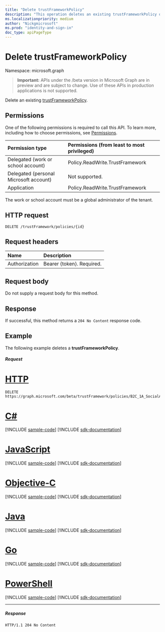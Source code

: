 ```yaml
---
title: "Delete trustFrameworkPolicy"
description: "This operation deletes an existing trustFrameworkPolicy object from an Azure AD B2C tenant."  
ms.localizationpriority: medium
author: "Nickgmicrosoft"
ms.prod: "identity-and-sign-in"
doc_type: apiPageType
---
```

# Delete trustFrameworkPolicy

Namespace: microsoft.graph

> **Important:** APIs under the /beta version in Microsoft Graph are in preview and are subject to change. Use of these APIs in production applications is not supported.

Delete an existing [trustFrameworkPolicy](../resources/trustframeworkpolicy.md).

## Permissions

One of the following permissions is required to call this API. To learn more, including how to choose permissions, see [Permissions](/graph/permissions-reference).

|Permission type      | Permissions (from least to most privileged)              |
|:--------------------|:---------------------------------------------------------|
|Delegated (work or school account)|Policy.ReadWrite.TrustFramework|
|Delegated (personal Microsoft account)| Not supported.|
|Application|Policy.ReadWrite.TrustFramework|

The work or school account must be a global administrator of the tenant.

## HTTP request

<!-- { "blockType": "ignored" } -->
```http
DELETE /trustFramework/policies/{id}
```

## Request headers

|Name|Description|
|:---------------|:----------|
|Authorization|Bearer {token}. Required.|

## Request body

Do not supply a request body for this method.

## Response

If successful, this method returns a `204 No Content` response code.

## Example

The following example deletes a **trustFrameworkPolicy**.

##### Request


# [HTTP](#tab/http)
<!-- {
  "blockType": "request",
  "name": "delete_trustFrameworkPolicy"
}-->
```http
DELETE https://graph.microsoft.com/beta/trustFramework/policies/B2C_1A_SocialAndLocalAccounts_Base
```
# [C#](#tab/csharp)
[!INCLUDE [sample-code](../includes/snippets/csharp/delete-trustframeworkpolicy-csharp-snippets.md)]
[!INCLUDE [sdk-documentation](../includes/snippets/snippets-sdk-documentation-link.md)]

# [JavaScript](#tab/javascript)
[!INCLUDE [sample-code](../includes/snippets/javascript/delete-trustframeworkpolicy-javascript-snippets.md)]
[!INCLUDE [sdk-documentation](../includes/snippets/snippets-sdk-documentation-link.md)]

# [Objective-C](#tab/objc)
[!INCLUDE [sample-code](../includes/snippets/objc/delete-trustframeworkpolicy-objc-snippets.md)]
[!INCLUDE [sdk-documentation](../includes/snippets/snippets-sdk-documentation-link.md)]

# [Java](#tab/java)
[!INCLUDE [sample-code](../includes/snippets/java/delete-trustframeworkpolicy-java-snippets.md)]
[!INCLUDE [sdk-documentation](../includes/snippets/snippets-sdk-documentation-link.md)]

# [Go](#tab/go)
[!INCLUDE [sample-code](../includes/snippets/go/delete-trustframeworkpolicy-go-snippets.md)]
[!INCLUDE [sdk-documentation](../includes/snippets/snippets-sdk-documentation-link.md)]

# [PowerShell](#tab/powershell)
[!INCLUDE [sample-code](../includes/snippets/powershell/delete-trustframeworkpolicy-powershell-snippets.md)]
[!INCLUDE [sdk-documentation](../includes/snippets/snippets-sdk-documentation-link.md)]

---


##### Response

<!-- {
  "blockType": "response",
  "truncated": true
} -->
```http
HTTP/1.1 204 No Content
```

<!-- uuid: 8fcb5dbc-d5aa-4681-8e31-b001d5168d79
2015-10-25 14:57:30 UTC -->
<!-- {
  "type": "#page.annotation",
  "description": "Delete trustFrameworkPolicy",
  "keywords": "",
  "section": "documentation",
  "tocPath": "",
  "suppressions": [
  ]
}-->


